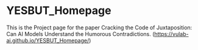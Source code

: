 # YESBUT_Homepage
This is the Project page for the paper Cracking the Code of Juxtaposition: Can AI Models Understand the Humorous Contradictions. (https://vulab-ai.github.io/YESBUT_Homepage/)
